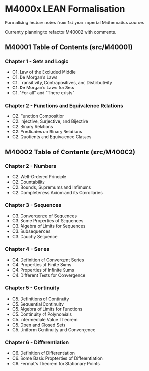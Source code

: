 # M4000x LEAN Formalisation

Formalising lecture notes from 1st year Imperial Mathematics course.

Currently planning to refactor M40002 with comments.

## M40001 Table of Contents (src/M40001)

### Chapter 1 - Sets and Logic
* C1. Law of the Excluded Middle
* C1. De Morgan's Laws
* C1. Transitivity, Contrapositives, and Distirbutivity
* C1. De Morgan's Laws for Sets
* C1. "For all" and "There exists"

### Chapter 2 - Functions and Equivalence Relations
* C2. Function Composition
* C2. Injective, Surjective, and Bijective
* C2. Binary Relations
* C2. Predicates on Binary Relations
* C2. Quotients and Equivalence Classes


## M40002 Table of Contents (src/M40002)

### Chapter 2 - Numbers
* C2. Well-Ordered Principle 
* C2. Countability
* C2. Bounds, Supremums and Infimums
* C2. Completeness Axiom and its Corrollaries
  
### Chapter 3 - Sequences
* C3. Convergence of Sequences
* C3. Some Properties of Sequences
* C3. Algebra of Limits for Sequences
* C3. Subsequences
* C3. Cauchy Sequence
  
### Chapter 4 - Series
* C4. Definition of Convergent Series
* C4. Properties of Finite Sums
* C4. Properties of Infinite Sums
* C4. Different Tests for Convergence
  
### Chapter 5 - Continuity
* C5. Definitions of Continuity
* C5. Sequential Continuity
* C5. Algebra of Limits for Functions
* C5. Continuity of Polynomials
* C5. Intermediate Value Theorem
* C5. Open and Closed Sets
* C5. Uniform Continuity and Convergence

### Chapter 6 - Differentiation
* C6. Definition of Differentiation
* C6. Some Basic Propterties of Differentiation
* C6. Fermat's Theorem for Stationary Points

